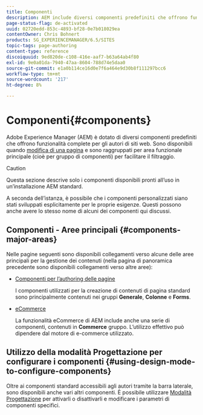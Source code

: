 ```yaml
---
title: Componenti
description: AEM include diversi componenti predefiniti che offrono funzionalità complete per gli autori di siti web.
page-status-flag: de-activated
uuid: 02720edd-853c-4893-bf28-0e7b018029ea
contentOwner: Chris Bohnert
products: SG_EXPERIENCEMANAGER/6.5/SITES
topic-tags: page-authoring
content-type: reference
discoiquuid: 9ed820de-c108-416e-aaf7-b63a64ab4f80
exl-id: 9e0a01da-7940-47aa-8604-788d74e5daa0
source-git-commit: e1a0b114ce16d0e7f6a464e9d30b8f111297bcc6
workflow-type: tm+mt
source-wordcount: '217'
ht-degree: 8%

---
```


# Componenti{#components}

Adobe Experience Manager (AEM) è dotato di diversi componenti predefiniti che offrono funzionalità complete per gli autori di siti web. Sono disponibili quando [modifica di una pagina](/help/sites-classic-ui-authoring/classic-page-author-edit-content.md) e sono raggruppati per area funzionale principale (cioè per gruppo di componenti) per facilitare il filtraggio.

>[!CAUTION]
>
>Questa sezione descrive solo i componenti disponibili pronti all’uso in un’installazione AEM standard.
>
>A seconda dell’istanza, è possibile che i componenti personalizzati siano stati sviluppati esplicitamente per le proprie esigenze. Questi possono anche avere lo stesso nome di alcuni dei componenti qui discussi.

## Componenti - Aree principali {#components-major-areas}

Nelle pagine seguenti sono disponibili collegamenti verso alcune delle aree principali per la gestione dei contenuti (nella pagina di panoramica precedente sono disponibili collegamenti verso altre aree):

* [Componenti per l’authoring delle pagine](/help/sites-classic-ui-authoring/classic-page-author-edit-mode.md)

   I componenti utilizzati per la creazione di contenuti di pagina standard sono principalmente contenuti nei gruppi **Generale**, **Colonne** e **Forms**.

* [eCommerce](/help/commerce/cif-classic/administering/ecommerce.md)

   La funzionalità eCommerce di AEM include anche una serie di componenti, contenuti in **Commerce** gruppo. L’utilizzo effettivo può dipendere dal motore di e-commerce utilizzato.

## Utilizzo della modalità Progettazione per configurare i componenti {#using-design-mode-to-configure-components}

Oltre ai componenti standard accessibili agli autori tramite la barra laterale, sono disponibili anche vari altri componenti. È possibile utilizzare [Modalità Progettazione](/help/sites-classic-ui-authoring/classic-page-author-design-mode.md#enable-disable-components) per attivarli o disattivarli e modificare i parametri di componenti specifici.
